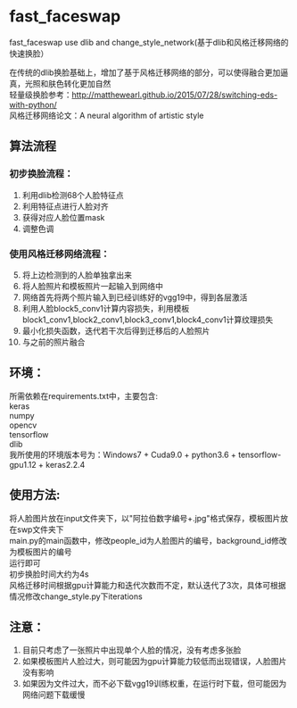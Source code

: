 # fast_faceswap
fast_faceswap use dlib and change_style_network(基于dlib和风格迁移网络的快速换脸）

在传统的dlib换脸基础上，增加了基于风格迁移网络的部分，可以使得融合更加逼真，光照和肤色转化更加自然  
轻量级换脸参考：http://matthewearl.github.io/2015/07/28/switching-eds-with-python/  
风格迁移网络论文：A neural algorithm of artistic style

##  算法流程
### 初步换脸流程：
1. 利用dlib检测68个人脸特征点  
2. 利用特征点进行人脸对齐  
3. 获得对应人脸位置mask  
4. 调整色调  

### 使用风格迁移网络流程：
5. 将上边检测到的人脸单独拿出来  
6. 将人脸照片和模板照片一起输入到网络中  
7. 网络首先将两个照片输入到已经训练好的vgg19中，得到各层激活  
8. 利用人脸block5_conv1计算内容损失，利用模板block1_conv1,block2_conv1,block3_conv1,block4_conv1计算纹理损失  
9. 最小化损失函数，迭代若干次后得到迁移后的人脸照片  
10. 与之前的照片融合  

## 环境：
所需依赖在requirements.txt中，主要包含:  
keras  
numpy  
opencv  
tensorflow  
dlib  
我所使用的环境版本号为：Windows7 + Cuda9.0 + python3.6 + tensorflow-gpu1.12 + keras2.2.4  

## 使用方法:
将人脸图片放在input文件夹下，以"阿拉伯数字编号+.jpg"格式保存，模板图片放在swp文件夹下  
main.py的main函数中，修改people_id为人脸图片的编号，background_id修改为模板图片的编号  
运行即可  
初步换脸时间大约为4s  
风格迁移时间根据gpu计算能力和迭代次数而不定，默认迭代了3次，具体可根据情况修改change_style.py下iterations  

## 注意：
1. 目前只考虑了一张照片中出现单个人脸的情况，没有考虑多张脸  
2. 如果模板图片人脸过大，则可能因为gpu计算能力较低而出现错误，人脸图片没有影响  
3. 如果因为文件过大，而不必下载vgg19训练权重，在运行时下载，但可能因为网络问题下载缓慢  


